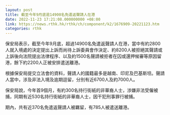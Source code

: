 ```yaml
---
layout: post
title: 截至今年9月底逾14900名免遣返聲請人在港
date: 2022-11-23 17:21:08.000000000 +08:00
link: https://news.rthk.hk/rthk/ch/component/k2/1676909-20221123.htm
categories: rthk
---
```


保安局表示，截至今年9月底，超過14900名免遣返聲請人在港，當中有約2800人就入境處的決定提出上訴而尚待上訴委員會作決定、約8200人被拒絕其聲請或上訴後向法院提出法律程序、以及約1500名聲請被拒者在囚或還押候審等原因留港，餘下約2200人正被安排遣送離港。

根據保安局提交立法會的資料，聲請人的國籍最多是越南、印尼及巴基斯坦。聲請人當中，涉及非法入境及逾期逗留，分別有近6700人及約7000人。

保安局說，今年首9個月，有約300名持行街紙的非華裔人士，涉嫌非法受僱被捕，同期有近530名持行街紙的非華裔人士，因干犯刑事罪行被捕。

期內，共有近370名免遣返聲請人被羈留，有785人被遣送離港。
